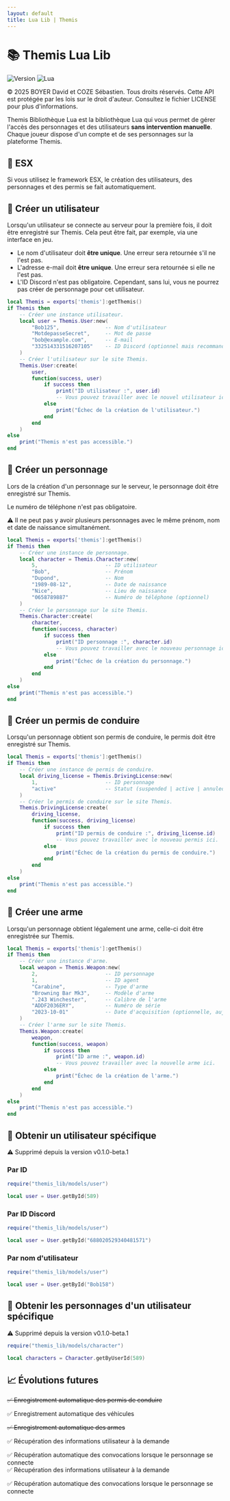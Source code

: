 ```yaml
---
layout: default
title: Lua Lib | Themis
---
```


# 📚 Themis Lua Lib

![Version](https://img.shields.io/badge/Version-0.1.0--beta.2-blue.svg)
![Lua](https://img.shields.io/badge/Lua-5.4%2B-blue.svg)

© 2025 BOYER David et COZE Sébastien. Tous droits réservés. Cette API est protégée par les lois sur le droit d'auteur. Consultez le fichier LICENSE pour plus d'informations.

Themis Bibliothèque Lua est la bibliothèque Lua qui vous permet de gérer l'accès des personnages et des utilisateurs **sans intervention manuelle**. Chaque joueur dispose d'un compte et de ses personnages sur la plateforme Themis.

## 💼 ESX

Si vous utilisez le framework ESX, le création des utilisateurs, des personnages et des permis se fait automatiquement.

## 👤 Créer un utilisateur

Lorsqu'un utilisateur se connecte au serveur pour la première fois, il doit être enregistré sur Themis. Cela peut être fait, par exemple, via une interface en jeu.

- Le nom d'utilisateur doit **être unique**. Une erreur sera retournée s'il ne l'est pas.
- L'adresse e-mail doit **être unique**. Une erreur sera retournée si elle ne l'est pas.
- L'ID Discord n'est pas obligatoire. Cependant, sans lui, vous ne pourrez pas créer de personnage pour cet utilisateur.

```lua
local Themis = exports['themis']:getThemis()
if Themis then
    -- Créer une instance utilisateur.
    local user = Themis.User:new(
        "Bob125",               -- Nom d'utilisateur
        "MotdepasseSecret",     -- Mot de passe
        "bob@example.com",      -- E-mail
        "332514331516207105"    -- ID Discord (optionnel mais recommandé)
    )
    -- Créer l'utilisateur sur le site Themis.
    Themis.User:create(
        user,
        function(success, user)
            if success then
                print("ID utilisateur :", user.id)
                -- Vous pouvez travailler avec le nouvel utilisateur ici.
            else
                print("Échec de la création de l'utilisateur.")
            end
        end
    )
else
    print("Themis n'est pas accessible.")
end
```

## 👥 Créer un personnage

Lors de la création d'un personnage sur le serveur, le personnage doit être enregistré sur Themis.

Le numéro de téléphone n'est pas obligatoire.

⚠️ Il ne peut pas y avoir plusieurs personnages avec le même prénom, nom et date de naissance simultanément.

```lua
local Themis = exports['themis']:getThemis()
if Themis then
    -- Créer une instance de personnage.
    local character = Themis.Character:new(
        5,                      -- ID utilisateur
        "Bob",                  -- Prénom
        "Dupond",               -- Nom
        "1989-08-12",           -- Date de naissance
        "Nice",                 -- Lieu de naissance
        "0658789887"            -- Numéro de téléphone (optionnel)
    )
    -- Créer le personnage sur le site Themis.
    Themis.Character:create(
        character,
        function(success, character)
            if success then
                print("ID personnage :", character.id)
                -- Vous pouvez travailler avec le nouveau personnage ici.
            else
                print("Échec de la création du personnage.")
            end
        end
    )
else
    print("Themis n'est pas accessible.")
end
```

## 🚗 Créer un permis de conduire

Lorsqu'un personnage obtient son permis de conduire, le permis doit être enregistré sur Themis.

```lua
local Themis = exports['themis']:getThemis()
if Themis then
    -- Créer une instance de permis de conduire.
    local driving_license = Themis.DrivingLicense:new(
        1,                      -- ID personnage
        "active"                -- Statut (suspended | active | annuled)
    )
    -- Créer le permis de conduire sur le site Themis.
    Themis.DrivingLicense:create(
        driving_license,
        function(success, driving_license)
            if success then
                print("ID permis de conduire :", driving_license.id)
                -- Vous pouvez travailler avec le nouveau permis ici.
            else
                print("Échec de la création du permis de conduire.")
            end
        end
    )
else
    print("Themis n'est pas accessible.")
end
```

## 🔫 Créer une arme

Lorsqu'un personnage obtient légalement une arme, celle-ci doit être enregistrée sur Themis.

```lua
local Themis = exports['themis']:getThemis()
if Themis then
    -- Créer une instance d'arme.
    local weapon = Themis.Weapon:new(
        2,                      -- ID personnage
        1,                      -- ID agent
        "Carabine",             -- Type d'arme
        "Browning Bar Mk3",     -- Modèle d'arme
        ".243 Winchester",      -- Calibre de l'arme
        "ADDF2036ERY",          -- Numéro de série
        "2023-10-01"            -- Date d'acquisition (optionnelle, aujourd'hui par défaut)
    )
    -- Créer l'arme sur le site Themis.
    Themis.Weapon:create(
        weapon,
        function(success, weapon)
            if success then
                print("ID arme :", weapon.id)
                -- Vous pouvez travailler avec la nouvelle arme ici.
            else
                print("Échec de la création de l'arme.")
            end
        end
    )
else
    print("Themis n'est pas accessible.")
end
```

## 👤 Obtenir un utilisateur spécifique

⚠️ Supprimé depuis la version v0.1.0-beta.1

### Par ID

```lua
require("themis_lib/models/user")

local user = User.getById(589)
```

### Par ID Discord

```lua
require("themis_lib/models/user")

local user = User.getById("688020529340481571")
```

### Par nom d'utilisateur

```lua
require("themis_lib/models/user")

local user = User.getById("Bob158")
```

## 👥 Obtenir les personnages d'un utilisateur spécifique

⚠️ Supprimé depuis la version v0.1.0-beta.1

```lua
require("themis_lib/models/character")

local characters = Character.getByUserId(589)
```

## 📈 Évolutions futures

~~✅ Enregistrement automatique des permis de conduire~~  

✅ Enregistrement automatique des véhicules  

~~✅ Enregistrement automatique des armes~~  

✅ Récupération des informations utilisateur à la demande  

✅ Récupération automatique des convocations lorsque le personnage se connecte  
✅ Récupération des informations utilisateur à la demande  

✅ Récupération automatique des convocations lorsque le personnage se connecte  
